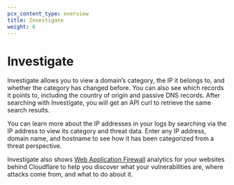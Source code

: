 ```yaml
---
pcx_content_type: overview
title: Investigate
weight: 6
---
```


# Investigate

Investigate allows you to view a domain’s category, the IP it belongs to, and whether the category has changed before. You can also see which records it points to, including the country of origin and passive DNS records. After searching with Investigate, you will get an API curl to retrieve the same search results.

You can learn more about the IP addresses in your logs by searching via the IP address to view its category and threat data. Enter any IP address, domain name, and hostname to see how it has been categorized from a threat perspective.

Investigate also shows [Web Application Firewall](https://developers.cloudflare.com/waf/) analytics for your websites behind Cloudflare to help you discover what your vulnerabilities are, where attacks come from, and what to do about it.
